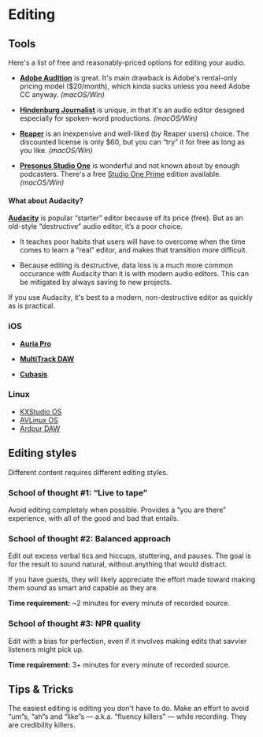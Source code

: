 # Editing

## Tools

Here's a list of free and reasonably-priced options for editing your audio.

* [**Adobe Audition**](http://www.adobe.com/products/audition.html) is great. It's main drawback is Adobe's rental-only pricing model ($20/month), which kinda sucks unless you need Adobe CC anyway. _(macOS/Win)_

* [**Hindenburg Journalist**](http://hindenburg.com/products/hindenburg-journalist) is unique, in that it's an audio editor designed especially for spoken-word productions. _(macOS/Win)_

* [**Reaper**](http://www.reaper.fm/) is an inexpensive and well-liked \(by Reaper users\) choice. The discounted license is only $60, but you can “try” it for free as long as you like. _(macOS/Win)_

* [**Presonus Studio One**](http://studioone.presonus.com/) is wonderful and not known about by enough podcasters. There's a free [Studio One Prime](https://shop.presonus.com/products/studio-one-prods/Studio-One-3-Prime) edition available. _(macOS/Win)_

#### What about Audacity?

[**Audacity**](http://www.audacityteam.org/) is popular “starter” editor because of its price (free). But as an old-style “destructive” audio editor, it’s a poor choice.

* It teaches poor habits that users will have to overcome when the time comes to learn a “real” editor, and makes that transition more difficult.

* Because editing is destructive, data loss is a much more common occurance with Audacity than it is with modern audio editors. This can be mitigated by always saving to new projects.

If you use Audacity, it's best to a modern, non-destructive editor as quickly as is practical.

### iOS

* [**Auria Pro**](http://auriaapp.com/Products/auria)

* [**MultiTrack DAW**](http://www.harmonicdog.com/)

* [**Cubasis**](http://www.steinberg.net/en/products/mobile_apps/cubasis/start.html)

### Linux

* [KXStudio OS](http://kxstudio.linuxaudio.org/)
* [AVLinux OS](http://www.bandshed.net/AVLinux.html/)
* [Ardour DAW](http://ardour.org/)

## Editing styles

Different content requires different editing styles.

### School of thought \#1: “Live to tape”

Avoid editing completely when possible.  Provides a “you are there” experience, with all of the good and bad that entails.

### School of thought \#2: Balanced approach

Edit out excess verbal tics and hiccups, stuttering, and pauses.  The goal is for the result to sound natural, without anything that would distract.

If you have guests, they will likely appreciate the effort made toward making them sound as smart and capable as they are.

**Time requirement:** ~2 minutes for every minute of recorded source.

### School of thought \#3: NPR quality

Edit with a bias for perfection, even if it involves making edits that savvier listeners might pick up.

**Time requirement:** 3+ minutes for every minute of recorded source.

## Tips & Tricks

The easiest editing is editing you don't have to do.  Make an effort to avoid “um”s, “ah”s and “like”s — a.k.a. “fluency killers” — while recording.  They are credibility killers.

